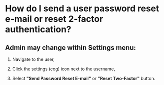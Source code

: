 # How do I send a user password reset e-mail or reset 2-factor authentication?

## Admin may change within Settings menu: 

1. Navigate to the user,

2. Click the settings (cog) icon next to the username,

3. Select **"Send Password Reset E-mail"** or **"Reset Two-Factor"** button.
